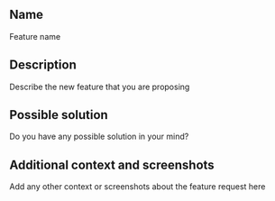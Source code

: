 ## Name 

Feature name

## Description

Describe the new feature that you are proposing

## Possible solution

Do you have any possible solution in your mind?

## Additional context and screenshots

Add any other context or screenshots about the feature request here
